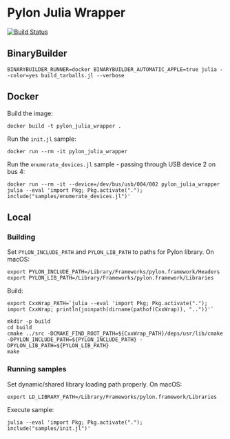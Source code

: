 # Pylon Julia Wrapper

[![Build Status](https://travis-ci.com/IHPSystems/pylon_julia_wrapper.svg?branch=master)](https://travis-ci.com/IHPSystems/pylon_julia_wrapper)

## BinaryBuilder
```
BINARYBUILDER_RUNNER=docker BINARYBUILDER_AUTOMATIC_APPLE=true julia --color=yes build_tarballs.jl --verbose
```

## Docker
Build the image:
```
docker build -t pylon_julia_wrapper .
```

Run the `init.jl` sample:
```
docker run --rm -it pylon_julia_wrapper
```

Run the `enumerate_devices.jl` sample - passing through USB device 2 on bus 4:
```
docker run --rm -it --device=/dev/bus/usb/004/002 pylon_julia_wrapper julia --eval 'import Pkg; Pkg.activate("."); include("samples/enumerate_devices.jl")'
```

## Local

### Building

Set `PYLON_INCLUDE_PATH` and `PYLON_LIB_PATH` to paths for Pylon library. On macOS:
```
export PYLON_INCLUDE_PATH=/Library/Frameworks/pylon.framework/Headers
export PYLON_LIB_PATH=/Library/Frameworks/pylon.framework/Libraries
```
Build:
```
export CxxWrap_PATH=`julia --eval 'import Pkg; Pkg.activate("."); import CxxWrap; println(joinpath(dirname(pathof(CxxWrap)), ".."))'`

mkdir -p build
cd build
cmake ../src -DCMAKE_FIND_ROOT_PATH=${CxxWrap_PATH}/deps/usr/lib/cmake -DPYLON_INCLUDE_PATH=${PYLON_INCLUDE_PATH} -DPYLON_LIB_PATH=${PYLON_LIB_PATH}
make
```

### Running samples
Set dynamic/shared library loading path properly. On macOS:
```
export LD_LIBRARY_PATH=/Library/Frameworks/pylon.framework/Libraries
```
Execute sample:
```
julia --eval 'import Pkg; Pkg.activate("."); include("samples/init.jl")'
```
